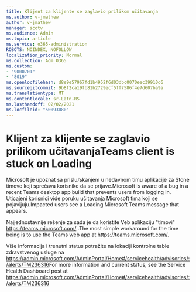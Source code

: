 ```yaml
---
title: Klijent za klijente se zaglavio prilikom učitavanja
ms.author: v-jmathew
author: v-jmathew
manager: scotv
ms.audience: Admin
ms.topic: article
ms.service: o365-administration
ROBOTS: NOINDEX, NOFOLLOW
localization_priority: Normal
ms.collection: Adm_O365
ms.custom:
- "9000701"
- "8019"
ms.openlocfilehash: d8e9e57967fd1b4952f6d03dbc0070eec39910d6
ms.sourcegitcommit: 9b8f2ca19fb81b2729ecf5ff7586f4e7d607ba9a
ms.translationtype: MT
ms.contentlocale: sr-Latn-RS
ms.lasthandoff: 02/02/2021
ms.locfileid: "50093080"
---
```

# <a name="teams-client-is-stuck-on-loading"></a><span data-ttu-id="053bf-102">Klijent za klijente se zaglavio prilikom učitavanja</span><span class="sxs-lookup"><span data-stu-id="053bf-102">Teams client is stuck on Loading</span></span>

<span data-ttu-id="053bf-103">Microsoft je upoznat sa prisluљkanjem u nedavnom timu aplikacije za Stone timove koji sprečava korisnike da se prijave.</span><span class="sxs-lookup"><span data-stu-id="053bf-103">Microsoft is aware of a bug in a recent Teams desktop app build that prevents users from logging in.</span></span> <span data-ttu-id="053bf-104">Uticajeni korisnici vide poruku učitavanja Microsoft tima koji se pojavljuju.</span><span class="sxs-lookup"><span data-stu-id="053bf-104">Impacted users see a Loading Microsoft Teams message that appears.</span></span>

<span data-ttu-id="053bf-105">Najjednostavnije rešenje za sada je da koristite Veb aplikaciju "timovi" <https://teams.microsoft.com/> .</span><span class="sxs-lookup"><span data-stu-id="053bf-105">The most simple workaround for the time being is to use the Teams web app at <https://teams.microsoft.com/>.</span></span>

<span data-ttu-id="053bf-106">Više informacija i trenutni status potražite na lokaciji kontrolne table zdravstvenog usluge na <https://admin.microsoft.com/AdminPortal/Home#/servicehealth/advisories/:/alerts/TM236316></span><span class="sxs-lookup"><span data-stu-id="053bf-106">For more information and current status, see the Service Health Dashboard post at <https://admin.microsoft.com/AdminPortal/Home#/servicehealth/advisories/:/alerts/TM236316></span></span>
